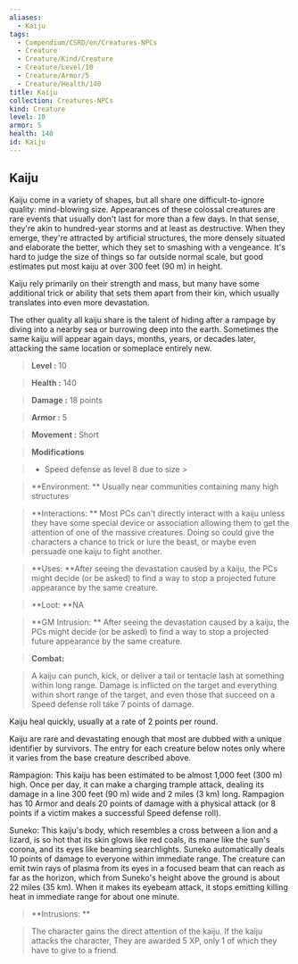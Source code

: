 ```yaml
---
aliases:
  - Kaiju
tags:
  - Compendium/CSRD/en/Creatures-NPCs
  - Creature
  - Creature/Kind/Creature
  - Creature/Level/10
  - Creature/Armor/5
  - Creature/Health/140
title: Kaiju
collection: Creatures-NPCs
kind: Creature
level: 10
armor: 5
health: 140
id: Kaiju
---
```

## Kaiju    
Kaiju come in a variety of shapes, but all share one difficult-to-ignore quality: mind-blowing size. Appearances of these colossal creatures are rare events that usually don't last for more than a few days. In that sense, they're akin to hundred-year storms and at least as destructive. When they emerge, they're attracted by artificial structures, the more densely situated and elaborate the better, which they set to smashing with a vengeance. It's hard to judge the size of things so far outside normal scale, but good estimates put most kaiju at over 300 feet (90 m) in height.  
Kaiju rely primarily on their strength and mass, but many have some additional trick or ability that sets them apart from their kin, which usually translates into even more devastation.  
The other quality all kaiju share is the talent of hiding after a rampage by diving into a nearby sea or burrowing deep into the earth. Sometimes the same kaiju will appear again days, months, years, or decades later, attacking the same location or someplace entirely new.    
  
    
> **Level :** 10    
> **Health :** 140    
> **Damage :** 18 points    
> **Armor :** 5    
> **Movement :** Short    
> **Modifications**    
>- Speed defense as level 8 due to size >  
>    
> **Environment: ** Usually near communities containing many high structures    
> **Interactions: ** Most PCs can't directly interact with a kaiju unless they have some special device or association allowing them to get the attention of one of the massive creatures. Doing so could give the characters a chance to trick or lure the beast, or maybe even persuade one kaiju to fight another.    
> **Uses: **After seeing the devastation caused by a kaiju, the PCs might decide (or be asked) to find a way to stop a projected future appearance by the same creature.    
> **Loot: **NA    
> **GM Intrusion: ** After seeing the devastation caused by a kaiju, the PCs might decide (or be asked) to find a way to stop a projected future appearance by the same creature.    
  
> **Combat:**   
> A kaiju can punch, kick, or deliver a tail or tentacle lash at something within long range. Damage is inflicted on the target and everything within short range of the target, and even those that succeed on a Speed defense roll take 7 points of damage.  
Kaiju heal quickly, usually at a rate of 2 points per round.  
Kaiju are rare and devastating enough that most are dubbed with a unique identifier by survivors. The entry for each creature below notes only where it varies from the base creature described above.  
Rampagion: This kaiju has been estimated to be almost 1,000 feet (300 m) high. Once per day, it can make a charging trample attack, dealing its damage in a line 300 feet (90 m) wide and 2 miles (3 km) long. Rampagion has 10 Armor and deals 20 points of damage with a physical attack (or 8 points if a victim makes a successful Speed defense roll).  
Suneko: This kaiju's body, which resembles a cross between a lion and a lizard, is so hot that its skin glows like red coals, its mane like the sun's corona, and its eyes like beaming searchlights. Suneko automatically deals 10 points of damage to everyone within immediate range. The creature can emit twin rays of plasma from its eyes in a focused beam that can reach as far as the horizon, which from Suneko's height above the ground is about 22 miles (35 km). When it makes its eyebeam attack, it stops emitting killing heat in immediate range for about one minute.    
    
  
> **Intrusions: **   
> The character gains the direct attention of the kaiju. If the kaiju attacks the character, They are awarded 5 XP, only 1 of which they have to give to a friend.    
